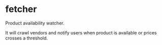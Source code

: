 # fetcher
Product availability watcher.

It will crawl vendors and notify users when product is available or prices crosses a threshold.
